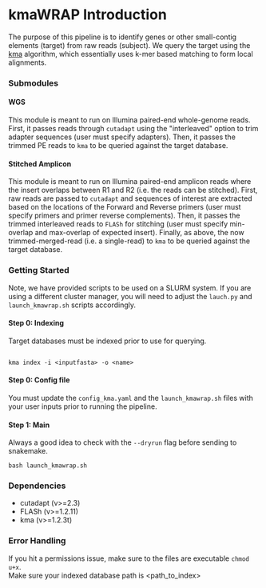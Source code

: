 # kmaWRAP Introduction
The purpose of this pipeline is to identify genes or other small-contig elements (target) from raw reads (subject). We query the target using the [kma](https://bmcbioinformatics.biomedcentral.com/articles/10.1186/s12859-018-2336-6) algorithm, which essentially uses k-mer based matching to form local alignments.

### Submodules
#### WGS
This module is meant to run on Illumina paired-end whole-genome reads. First, it passes reads through `cutadapt` using the "interleaved" option to trim adapter sequences (user must specify adapters). Then, it passes the trimmed PE reads to `kma` to be queried against the target database.

#### Stitched Amplicon
This module is meant to run on Illumina paired-end amplicon reads where the insert overlaps between R1 and R2 (i.e. the reads can be stitched). First, raw reads are passed to `cutadapt` and sequences of interest are extracted based on the locations of the Forward and Reverse primers (user must specify primers and primer reverse complements). Then, it passes the trimmed interleaved reads to `FLASh` for stitching (user must specify min-overlap and max-overlap of expected insert). Finally, as above, the now trimmed-merged-read (i.e. a single-read) to `kma` to be queried against the target database.


### Getting Started
Note, we have provided scripts to be used on a SLURM system. If you are using a different cluster manager, you will need to adjust the `lauch.py` and `launch_kmawrap.sh` scripts accordingly.   

#### Step 0: Indexing
Target databases must be indexed prior to use for querying.  

```

kma index -i <inputfasta> -o <name>

```
#### Step 0: Config file
You must update the `config_kma.yaml` and the `launch_kmawrap.sh` files with your user inputs prior to running the pipeline.

#### Step 1: Main
Always a good idea to check with the `--dryrun` flag before sending to snakemake.

```
bash launch_kmawrap.sh
```

### Dependencies
* cutadapt (v>=2.3)
* FLASh (v>=1.2.11)
* kma (v>=1.2.3t)


### Error Handling
If you hit a permissions issue, make sure to the files are executable `chmod u+x`.   
Make sure your indexed database path is <path_to_index><name>
